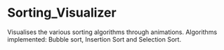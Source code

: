 # Sorting_Visualizer
Visualises the various sorting algorithms through animations. Algorithms implemented: Bubble sort, Insertion Sort and Selection Sort.
